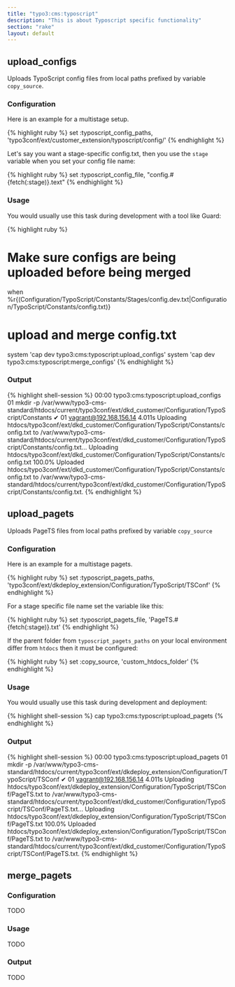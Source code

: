 ```yaml
---
title: "typo3:cms:typoscript"
description: "This is about Typoscript specific functionality"
section: "rake"
layout: default
---
```



## upload\_configs

Uploads TypoScript config files from local paths prefixed by variable ```copy_source```.

### Configuration

Here is an example for a multistage setup.

{% highlight ruby %}
set :typoscript_config_paths, 'typo3conf/ext/customer_extension/typoscript/config/'
{% endhighlight %}

Let's say you want a stage-specific config.txt, then you use the ```stage``` variable when you set your config file name:

{% highlight ruby %}
set :typoscript_config_file, "config.#{fetch(:stage)}.text"
{% endhighlight %}

### Usage

You would usually use this task during development with a tool like Guard:

{% highlight ruby %}
# Make sure configs are being uploaded before being merged
when %r{(Configuration/TypoScript/Constants/Stages/config\.dev\.txt|Configuration/TypoScript/Constants/config\.txt)}
  # upload and merge config.txt
  system 'cap dev typo3:cms:typoscript:upload_configs'
  system 'cap dev typo3:cms:typoscript:merge_configs'
{% endhighlight %}

### Output

{% highlight shell-session %}
00:00 typo3:cms:typoscript:upload_configs
      01 mkdir -p /var/www/typo3-cms-standard/htdocs/current/typo3conf/ext/dkd_customer/Configuration/TypoScript/Constants
    ✔ 01 vagrant@192.168.156.14 4.011s
      Uploading htdocs/typo3conf/ext/dkd_customer/Configuration/TypoScript/Constants/config.txt to /var/www/typo3-cms-standard/htdocs/current/typo3conf/ext/dkd_customer/Configuration/TypoScript/Constants/config.txt...
      Uploading htdocs/typo3conf/ext/dkd_customer/Configuration/TypoScript/Constants/config.txt 100.0%
      Uploaded htdocs/typo3conf/ext/dkd_customer/Configuration/TypoScript/Constants/config.txt to /var/www/typo3-cms-standard/htdocs/current/typo3conf/ext/dkd_customer/Configuration/TypoScript/Constants/config.txt.
{% endhighlight %}

## upload\_pagets

Uploads PageTS files from local paths prefixed by variable `copy_source`

### Configuration

Here is an example for a multistage pagets.

{% highlight ruby %}
set :typoscript_pagets_paths, 'typo3conf/ext/dkdeploy_extension/Configuration/TypoScript/TSConf'
{% endhighlight %}

For a stage specific file name set the variable like this:

{% highlight ruby %}
set :typoscript_pagets_file, 'PageTS.#{fetch(:stage)}.txt' 
{% endhighlight %}

If the parent folder from `typoscript_pagets_paths` on your local environment differ from `htdocs` then it must
be configured:

{% highlight ruby %}
set :copy_source, 'custom_htdocs_folder' 
{% endhighlight %}

### Usage

You would usually use this task during development and deployment:

{% highlight shell-session %}
  cap <stage> typo3:cms:typoscript:upload_pagets
{% endhighlight %}


### Output

{% highlight shell-session %}
00:00 typo3:cms:typoscript:upload_pagets
      01 mkdir -p /var/www/typo3-cms-standard/htdocs/current/typo3conf/ext/dkdeploy_extension/Configuration/TypoScript/TSConf
    ✔ 01 vagrant@192.168.156.14 4.011s
      Uploading htdocs/typo3conf/ext/dkdeploy_extension/Configuration/TypoScript/TSConf/PageTS.txt to /var/www/typo3-cms-standard/htdocs/current/typo3conf/ext/dkd_customer/Configuration/TypoScript/TSConf/PageTS.txt...
      Uploading htdocs/typo3conf/ext/dkdeploy_extension/Configuration/TypoScript/TSConf/PageTS.txt 100.0%
      Uploaded htdocs/typo3conf/ext/dkdeploy_extension/Configuration/TypoScript/TSConf/PageTS.txt to /var/www/typo3-cms-standard/htdocs/current/typo3conf/ext/dkd_customer/Configuration/TypoScript/TSConf/PageTS.txt.
{% endhighlight %}


## merge\_pagets

### Configuration

TODO

### Usage

TODO

### Output

TODO
